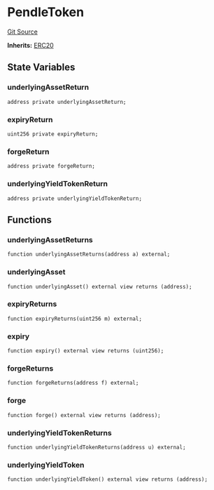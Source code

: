# PendleToken
[Git Source](https://github.com/Swivel-Finance/illuminate/blob/756f41d3de7041d0b83523598284cee2b14c535e/src/mocks/PendleToken.sol)

**Inherits:**
[ERC20](/src/mocks/ERC20.sol/contract.ERC20.md)


## State Variables
### underlyingAssetReturn

```solidity
address private underlyingAssetReturn;
```


### expiryReturn

```solidity
uint256 private expiryReturn;
```


### forgeReturn

```solidity
address private forgeReturn;
```


### underlyingYieldTokenReturn

```solidity
address private underlyingYieldTokenReturn;
```


## Functions
### underlyingAssetReturns


```solidity
function underlyingAssetReturns(address a) external;
```

### underlyingAsset


```solidity
function underlyingAsset() external view returns (address);
```

### expiryReturns


```solidity
function expiryReturns(uint256 m) external;
```

### expiry


```solidity
function expiry() external view returns (uint256);
```

### forgeReturns


```solidity
function forgeReturns(address f) external;
```

### forge


```solidity
function forge() external view returns (address);
```

### underlyingYieldTokenReturns


```solidity
function underlyingYieldTokenReturns(address u) external;
```

### underlyingYieldToken


```solidity
function underlyingYieldToken() external view returns (address);
```

